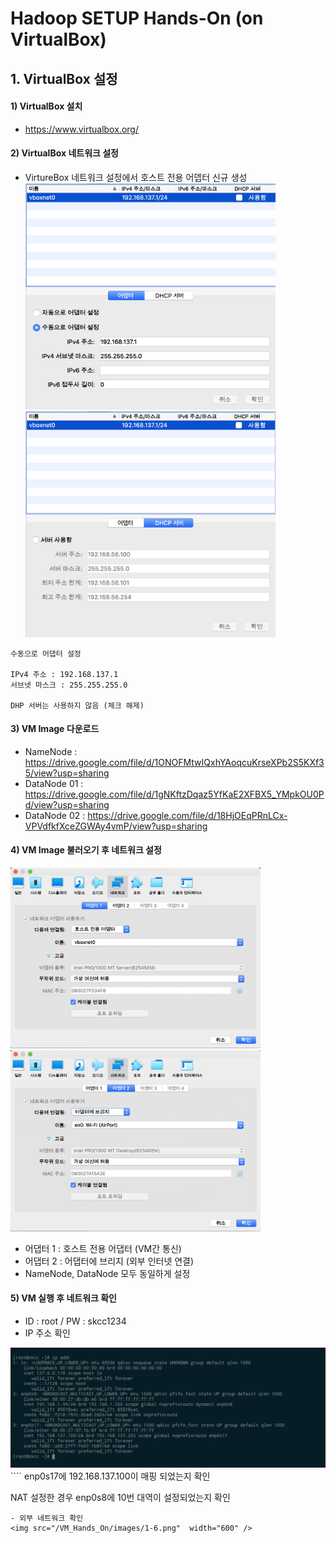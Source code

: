 # Hadoop SETUP Hands-On (on VirtualBox) 


## 1. VirtualBox 설정

#### 1) VirtualBox 설치

- https://www.virtualbox.org/

#### 2) VirtualBox 네트워크 설정

- VirtureBox 네트워크 설정에서 호스트 전용 어뎁터 신규 생성
<img src="/VM_Hands_On/images/1-1.png"  width="400" /> <img src="/VM_Hands_On/images/1-2.png"  width="400" />

````
수동으로 어댑터 설정

IPv4 주소 : 192.168.137.1
서브넷 마스크 : 255.255.255.0

DHP 서버는 사용하지 않음 (체크 해제)
````

#### 3) VM Image 다운로드

- NameNode : https://drive.google.com/file/d/1ONOFMtwIQxhYAoqcuKrseXPb2S5KXf35/view?usp=sharing
- DataNode 01 : https://drive.google.com/file/d/1gNKftzDqaz5YfKaE2XFBX5_YMpkOU0Pd/view?usp=sharing
- DataNode 02 : https://drive.google.com/file/d/18HjOEqPRnLCx-VPVdfkfXceZGWAy4vmP/view?usp=sharing


#### 4) VM Image 불러오기 후 네트워크 설정 

<img src="/VM_Hands_On/images/1-3.png"  width="400" /> <img src="/VM_Hands_On/images/1-4.png"  width="400" />

- 어댑터 1 : 호스트 전용 어댑터 (VM간 통신)
- 어댑터 2 : 어댑터에 브리지 (외부 인터넷 연결)
- NameNode, DataNode 모두 동일하게 설정

#### 5) VM 실행 후 네트워크 확인
- ID : root / PW : skcc1234
- IP 주소 확인
<img src="/VM_Hands_On/images/1-5.png"  width="600" />
````
enp0s17에 192.168.137.100이 매핑 되었는지 확인

NAT 설정한 경우 enp0s8에 10번 대역이 설정되었는지 확인 
````
- 외부 네트워크 확인
<img src="/VM_Hands_On/images/1-6.png"  width="600" />

